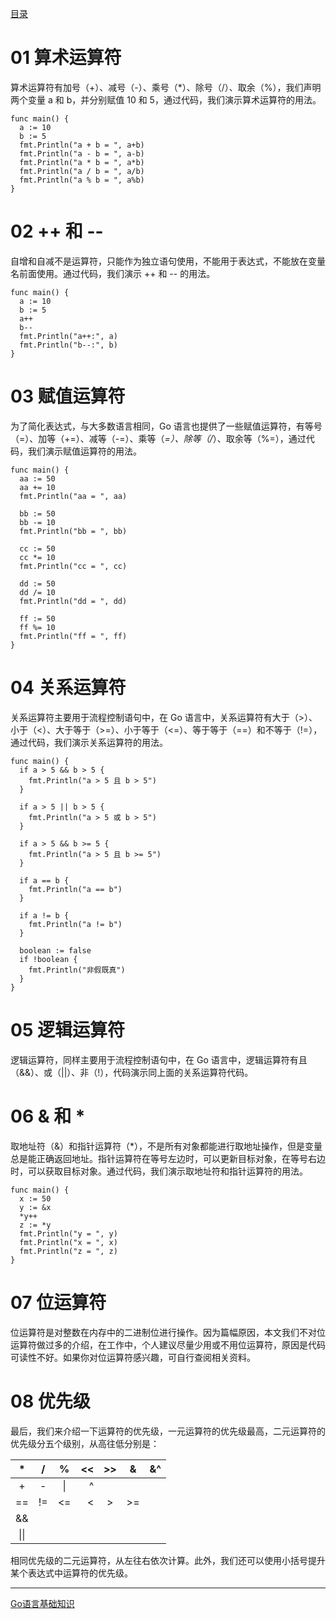 [目录](https://github.com/weirubo/learn_go)
# 01 算术运算符
算术运算符有加号（+）、减号（-）、乘号（*）、除号（/）、取余（%），我们声明两个变量 a 和 b，并分别赋值 10 和 5，通过代码，我们演示算术运算符的用法。
```
func main() {
  a := 10
  b := 5
  fmt.Println("a + b = ", a+b)
  fmt.Println("a - b = ", a-b)
  fmt.Println("a * b = ", a*b)
  fmt.Println("a / b = ", a/b)
  fmt.Println("a % b = ", a%b)
}
```
# 02 ++ 和 --
自增和自减不是运算符，只能作为独立语句使用，不能用于表达式，不能放在变量名前面使用。通过代码，我们演示 ++ 和 -- 的用法。
```
func main() {
  a := 10
  b := 5
  a++
  b--
  fmt.Println("a++:", a)
  fmt.Println("b--:", b)
}
```
# 03 赋值运算符
为了简化表达式，与大多数语言相同，Go 语言也提供了一些赋值运算符，有等号（=）、加等（+=）、减等（-=）、乘等（*=）、除等（/*）、取余等（%=），通过代码，我们演示赋值运算符的用法。
```
func main() {
  aa := 50
  aa += 10
  fmt.Println("aa = ", aa)

  bb := 50
  bb -= 10
  fmt.Println("bb = ", bb)

  cc := 50
  cc *= 10
  fmt.Println("cc = ", cc)

  dd := 50
  dd /= 10
  fmt.Println("dd = ", dd)

  ff := 50
  ff %= 10
  fmt.Println("ff = ", ff)
}
```
# 04 关系运算符
关系运算符主要用于流程控制语句中，在 Go 语言中，关系运算符有大于（>）、小于（<）、大于等于（>=）、小于等于（<=）、等于等于（==）和不等于（!=），通过代码，我们演示关系运算符的用法。
```
func main() {
  if a > 5 && b > 5 {
    fmt.Println("a > 5 且 b > 5")
  }

  if a > 5 || b > 5 {
    fmt.Println("a > 5 或 b > 5")
  }

  if a > 5 && b >= 5 {
    fmt.Println("a > 5 且 b >= 5")
  }

  if a == b {
    fmt.Println("a == b")
  }

  if a != b {
    fmt.Println("a != b")
  }

  boolean := false
  if !boolean {
    fmt.Println("非假既真")
  }
}
```
# 05 逻辑运算符
逻辑运算符，同样主要用于流程控制语句中，在 Go 语言中，逻辑运算符有且（&&）、或（||）、非（!），代码演示同上面的关系运算符代码。

# 06 & 和 *
取地址符（&）和指针运算符（*），不是所有对象都能进行取地址操作，但是变量总是能正确返回地址。指针运算符在等号左边时，可以更新目标对象，在等号右边时，可以获取目标对象。通过代码，我们演示取地址符和指针运算符的用法。
```
func main() {
  x := 50
  y := &x
  *y++
  z := *y
  fmt.Println("y = ", y)
  fmt.Println("x = ", x)
  fmt.Println("z = ", z)
}
```
# 07 位运算符
位运算符是对整数在内存中的二进制位进行操作。因为篇幅原因，本文我们不对位运算符做过多的介绍，在工作中，个人建议尽量少用或不用位运算符，原因是代码可读性不好。如果你对位运算符感兴趣，可自行查阅相关资料。

# 08 优先级
最后，我们来介绍一下运算符的优先级，一元运算符的优先级最高，二元运算符的优先级分五个级别，从高往低分别是：

| * | / | % |<< | >> | & |&^ |
| :-----:| :----: | :----: |-----:| :----: | :----: |:----: |
| + | - | \| |^ |  |  | |
| == | != | <= |< | > | >= | |
| && |  |  | |  |  | |
| \|\| |  |  | |  |  | |
相同优先级的二元运算符，从左往右依次计算。此外，我们还可以使用小括号提升某个表达式中运算符的优先级。

***
[Go语言基础知识](https://mp.weixin.qq.com/mp/appmsgalbum?__biz=MzA4Mjc1NTMyOQ==&action=getalbum&album_id=1439829562619445249&subscene=0&scenenote=https%3A%2F%2Fmp.weixin.qq.com%2Fs%3F__biz%3DMzA4Mjc1NTMyOQ%3D%3D%26mid%3D2247483736%26idx%3D1%26sn%3Dffb28bc5f79c93b04ce139ca)